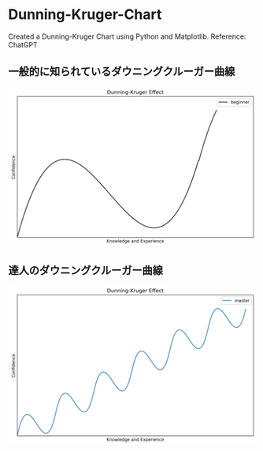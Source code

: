 # Dunning-Kruger-Chart
Created a Dunning-Kruger Chart using Python and Matplotlib.
Reference: ChatGPT

## 一般的に知られているダウニングクルーガー曲線
![](images/dunning_kruger_popular.png)

## 達人のダウニングクルーガー曲線
![](images/dunning_kruger_master.png)
